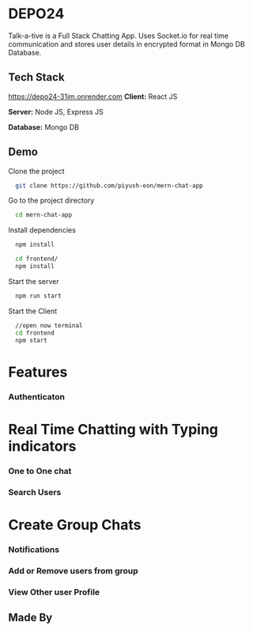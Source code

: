 
# DEPO24

Talk-a-tive is a Full Stack Chatting App.
Uses Socket.io for real time communication and stores user details in encrypted format in Mongo DB Database.
## Tech Stack
https://depo24-31jm.onrender.com
**Client:** React JS

**Server:** Node JS, Express JS

**Database:** Mongo DB
  
## Demo

Clone the project

```bash
  git clone https://github.com/piyush-eon/mern-chat-app
```

Go to the project directory

```bash
  cd mern-chat-app
```

Install dependencies

```bash
  npm install
```

```bash
  cd frontend/
  npm install
```

Start the server

```bash
  npm run start
```
Start the Client

```bash
  //open now terminal
  cd frontend
  npm start
```

  
# Features

### Authenticaton
# Real Time Chatting with Typing indicators

### One to One chat

### Search Users
# Create Group Chats

### Notifications 

### Add or Remove users from group

### View Other user Profile

## Made By



  
